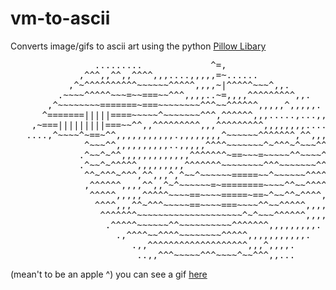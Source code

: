 # vm-to-ascii
Converts image/gifs to ascii art using the python [Pillow Libary](https://pillow.readthedocs.io/en/stable/)

<pre>
                .........             ^=,                             
             ,^^^,,^^,,^^^^,,,....,,,,,=~......                       
           ,^~^^^^^^^^^^~~~~~~^^^^^,,,,~|^^^^^~~~^,,.                 
         .~~~~^^^^^~~~=~~===~~^^^,,,,..~=,,,,^^^^^^^^^,,.             
       ,^~~~~~~~~=======~===~~~~~~~~^^^~~^^^^^^,,,,,^,,,,,.           
      ^=======|||||====~~~~~^~~~~~~~^^^,^^^^^^,,,.....,...,,.         
    ,~===|||||||||===~~^^,,^^^^^^^^^,,,^^^^^^^^^,,,,,,,,....,,        
   ....,^~~~~^~==~^^,,,,,,,,,,,.,,,,,,,,^~~~~~~^^^^^^^,^^,,,,,,       
              ^~~~^^,,,,,,,,,,..,,,,,^^^^~~~~~~~^~^^^~^~~~^^,,,.      
             .^~~^~^^,,,,,,,,,,,,,^^^^^^^~==~~~=~~~~~^^~~~~^^,,.      
             .^~~^~^^^^^,,,,,,,,,^^^^^^^~~~~~~~~^^^~~~~~~~^^,,,.      
              ^^~^^^~^^^,^^,,,^,^~~^~~~~~~=====~~^~~~~~~^^^^^,,.      
              ,^^^^^^,,,,^^,,^~^~~~~~~=~========~~~~^^~~^^^^,,,.      
               ^^^^^,,,,,^^^^^~~~~==~~~~=====~==~^~~^^~^^^^,,,.       
                ^^^^,,,^^~^^^~~~~~==~~~~===~~~~^^~~^^^^^,,,,,.        
                 ^^^^^^^~~~~~~~~~~~~~~~~~~~~^~^~~~^^^^^^,,,,.         
                  .^^^^^~~~~~~^^~~~~~~~~~~^^^^^^^,,,,,,,,,.           
                    .,^^^^~~^^^^~~~~~~~~^^^^^,,,,,,,,,,,.             
                       .,,^^^^^^^^^^^^^^^^^^^,,,^,,,,.                
                        ..,,^^^~~~~~^^^~~~~^~~^^^,,...                                                         
</pre>
(mean't to be an apple ^)
you can see a gif [here](https://adam-bunce.github.io/vm-to-ascii/)
